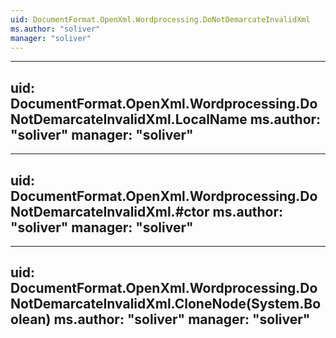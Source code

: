 ```yaml
---
uid: DocumentFormat.OpenXml.Wordprocessing.DoNotDemarcateInvalidXml
ms.author: "soliver"
manager: "soliver"
---
```


---
uid: DocumentFormat.OpenXml.Wordprocessing.DoNotDemarcateInvalidXml.LocalName
ms.author: "soliver"
manager: "soliver"
---

---
uid: DocumentFormat.OpenXml.Wordprocessing.DoNotDemarcateInvalidXml.#ctor
ms.author: "soliver"
manager: "soliver"
---

---
uid: DocumentFormat.OpenXml.Wordprocessing.DoNotDemarcateInvalidXml.CloneNode(System.Boolean)
ms.author: "soliver"
manager: "soliver"
---
